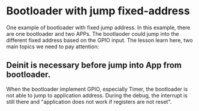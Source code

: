 # Bootloader with jump fixed-address
One example of bootloader with fixed jump address. 
In this example, there are one bootloader and two APPs. 
The bootlaoder could jump into the different fixed address based on the GPIO input. 
The lesson learn here, two main topics we need to pay attention: 

## Deinit is necessary before jump into App from bootloader. 
When the bootloader implement GPIO, especially Timer, the bootloader is not able to jump to application address.
During the debug, the interrupt is still there and "application does not work if registers are not reset". 
